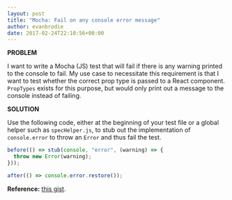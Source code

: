 ```yaml
---
layout: post
title: "Mocha: Fail on any console error message"
author: evanbrodie
date: 2017-02-24T22:10:56+00:00
---
```


**PROBLEM**

I want to write a Mocha (JS) test that will fail if there is any warning printed to the console to fail. My use case to necessitate this requirement is that I want to test whether the correct prop type is passed to a React component. `PropTypes` exists for this purpose, but would only print out a message to the console instead of failing.

**SOLUTION**

Use the following code, either at the beginning of your test file or a global helper such as `specHelper.js`, to stub out the implementation of `console.error` to throw an `Error` and thus fail the test.

```js
before(() => stub(console, "error", (warning) => {
  throw new Error(warning);
}));

after(() => console.error.restore());
```

**Reference:** [this gist](https://gist.github.com/scmx/d98cc058a7c3dfef7890).
